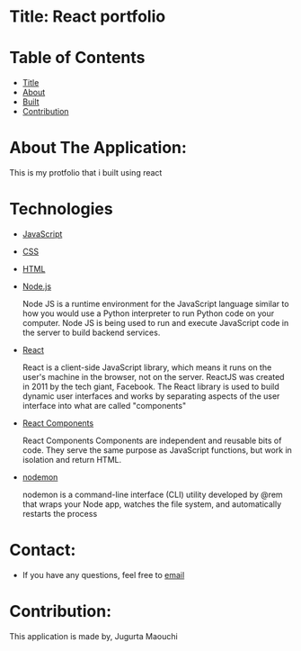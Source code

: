 # Title: React portfolio 


# Table of  Contents

* [Title](#title)
* [About](#about)
* [Built](#Technology)
* [Contribution](#header.contribution)


# About The Application:
This is my protfolio that i built using react


# Technologies

* [JavaScript](https;//javascript.com/)


* [CSS](https;//css.com/)


* [HTML](https;//HTML.com/)


* [Node.js](https;//HTML.com/)

  Node JS is a runtime environment for the JavaScript language similar to how you would use a Python interpreter to run Python code on your computer. Node JS is being used to run and execute JavaScript code in the server to build backend services.


* [React](https;//react.com/)

  React is a client-side JavaScript library, which means it runs on the user's machine in the browser, not on the server. ReactJS was created in 2011 by the tech giant, Facebook. The React library is used to build dynamic user interfaces and works by separating aspects of the user interface into what are called "components"

* [React Components](https;//HTML.com/)

  React Components Components are independent and reusable bits of code. They serve the same purpose as JavaScript functions, but work in isolation and return HTML.

* [nodemon](https;//nodemon.com/)

  nodemon is a command-line interface (CLI) utility developed by @rem that wraps your Node app, watches the file system, and automatically restarts the process



# Contact: 
* If you have any questions, feel free to [email](mailto:djigo.maouchi@yahoo.com)


# Contribution:
  This application is made by, Jugurta Maouchi

  <!-- `123etsalahfarouk@gmail.com  salah2015 -->